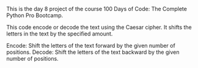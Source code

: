 This is the day 8 project of the course 100 Days of Code: The Complete Python Pro Bootcamp.

This code encode or decode the text using the Caesar cipher. It shifts the letters in the text by the specified amount.

Encode: Shift the letters of the text forward by the given number of positions. 
Decode: Shift the letters of the text backward by the given number of positions.

